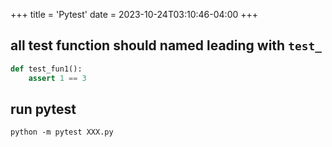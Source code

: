 +++
title = 'Pytest'
date = 2023-10-24T03:10:46-04:00
+++

## all test function should named leading with `test_`
```python
def test_fun1():
    assert 1 == 3
```

## run pytest
```
python -m pytest XXX.py
```
